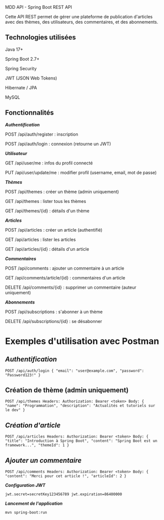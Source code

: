 MDD API - Spring Boot REST API

Cette API REST permet de gérer une plateforme de publication d'articles avec des thèmes, des utilisateurs, des commentaires, et des abonnements.

## **Technologies utilisées**

Java 17+

Spring Boot 2.7+

Spring Security

JWT (JSON Web Tokens)

Hibernate / JPA

MySQL 

## **Fonctionnalités**

_**Authentification**_

POST /api/auth/register : inscription

POST /api/auth/login : connexion (retourne un JWT)

**_Utilisateur_**

GET /api/user/me : infos du profil connecté

PUT /api/user/update/me : modifier profil (username, email, mot de passe)

_**Thèmes**_

POST /api/themes : créer un thème (admin uniquement)

GET /api/themes : lister tous les thèmes

GET /api/themes/{id} : détails d'un thème

**_Articles_**

POST /api/articles : créer un article (authentifié)

GET /api/articles : lister les articles

GET /api/articles/{id} : détails d'un article

**_Commentaires_**

POST /api/comments : ajouter un commentaire à un article

GET /api/comments/article/{id} : commentaires d'un article

DELETE /api/comments/{id} : supprimer un commentaire (auteur uniquement)

**_Abonnements_**

POST /api/subscriptions : s'abonner à un thème

DELETE /api/subscriptions/{id} : se désabonner

# **Exemples d'utilisation avec Postman**

## **_Authentification_**

`POST /api/auth/login
{
"email": "user@example.com",
"password": "Password123!"
}`

## **Création de thème (admin uniquement)**

`POST /api/themes
Headers: Authorization: Bearer <token>
Body:
{
"name": "Programmation",
"description": "Actualités et tutoriels sur le dev"
}`

## **_Création d'article_**

`POST /api/articles
Headers: Authorization: Bearer <token>
Body:
{
"title": "Introduction à Spring Boot",
"content": "Spring Boot est un framework...",
"themeId": 1
}`

## **_Ajouter un commentaire_**

`POST /api/comments
Headers: Authorization: Bearer <token>
Body:
{
"content": "Merci pour cet article !",
"articleId": 2
}`

_**Configuration JWT**_

`jwt.secret=secretKey123456789
jwt.expiration=86400000`

_**Lancement de l'application**_

`mvn spring-boot:run`